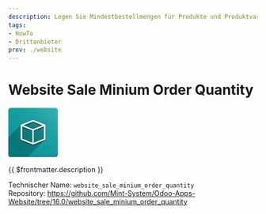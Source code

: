 ```yaml
---
description: Legen Sie Mindestbestellmengen für Produkte und Produktvarianten fest.
tags:
- HowTo
- Drittanbieter
prev: ./website
---
```


# Website Sale Minium Order Quantity
![icon_oms_box](assets/icon_oms_box.png)

{{ $frontmatter.description }}

Technischer Name: `website_sale_minium_order_quantity`\
Repository: <https://github.com/Mint-System/Odoo-Apps-Website/tree/16.0/website_sale_minium_order_quantity>
